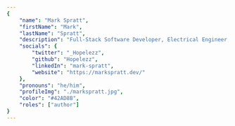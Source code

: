 ```yaml
---
{
	"name": "Mark Spratt",
	"firstName": "Mark",
	"lastName": "Spratt",
	"description": "Full-Stack Software Developer, Electrical Engineer, and Tech Writter",
	"socials": {
		"twitter": "_Hopelezz",
		"github": "Hopelezz",
		"linkedIn": "mark-spratt",
		"website": "https://markspratt.dev/"
	},
	"pronouns": "he/him",
	"profileImg": "./markspratt.jpg",
	"color": "#42AD8B",
	"roles": ["author"]
}
---
```

